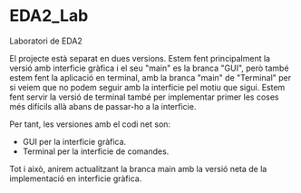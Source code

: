 # EDA2_Lab
Laboratori de EDA2

El projecte està separat en dues versions. Estem fent principalment la versió amb interficie gràfica i el seu "main" es la branca "GUI", però també estem fent la aplicació en terminal, amb la branca "main" de "Terminal" per si veiem que no podem seguir amb la interficie pel motiu que sigui. Estem fent servir la versió de terminal també per implementar primer les coses més difícils allà abans de passar-ho a la interficie.

Per tant, les versiones amb el codi net son:
- GUI per la interficie gràfica.
- Terminal per la interficie de comandes.

Tot i això, anirem actualitzant la branca main amb la versió neta de la implementació en interficie gràfica.

